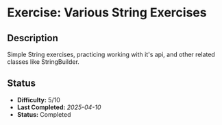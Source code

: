 # Exercise: Various String Exercises 

## Description
Simple String exercises, practicing working with it's api, and other related classes like StringBuilder.

## Status
- **Difficulty:** 5/10
- **Last Completed:** _2025-04-10_
- **Status:** Completed